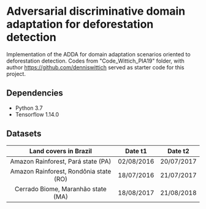 # Adversarial discriminative domain adaptation for deforestation detection

Implementation of the ADDA for domain adaptation scenarios oriented to deforestation detection. Codes from 
"Code_Wittich_PIA19" folder, with author https://github.com/denniswittich served as starter code for this project.

## Dependencies

- Python 3.7
- Tensorflow 1.14.0

## Datasets
| Land covers in Brazil                 | Date t1       | Date t2       |
| :-----------:                         | :-----------: | :-----------: |
| Amazon Rainforest, Pará state (PA)    | 02/08/2016    | 20/07/2017    |
| Amazon Rainforest, Rondônia state (RO)| 18/07/2016    | 21/07/2017    |
| Cerrado Biome, Maranhão state (MA)    | 18/08/2017    | 21/08/2018    |
